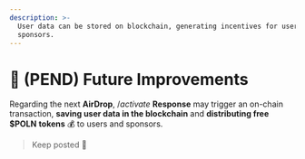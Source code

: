 ```yaml
---
description: >-
  User data can be stored on blockchain, generating incentives for users and
  sponsors.
---
```


# 🚧 (PEND) Future Improvements

Regarding the next **AirDrop**, /_activate_ **Response** may trigger an on-chain transaction, **saving user data in the blockchain** and **distributing free $POLN** **tokens** 💰 to users and sponsors.

> Keep posted :tada:
